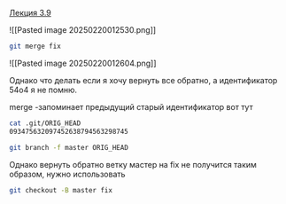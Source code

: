 
[Лекция 3.9](https://www.youtube.com/watch?v=g--N6QHbt6Q&list=PLDyvV36pndZFHXjXuwA_NywNrVQO0aQqb&index=19)

![[Pasted image 20250220012530.png]]

```bash
git merge fix 
```

![[Pasted image 20250220012604.png]]

Однако что делать если я хочу вернуть все обратно, а идентификатор 54о4 я не помню. 

merge -запоминает предыдущий старый идентификатор вот тут 

```bash
cat .git/ORIG_HEAD
093475632097452638794563298745

git branch -f master ORIG_HEAD
```

Однако вернуть обратно ветку мастер на fix не получится таким образом, нужно использовать

```bash
git checkout -B master fix
```
